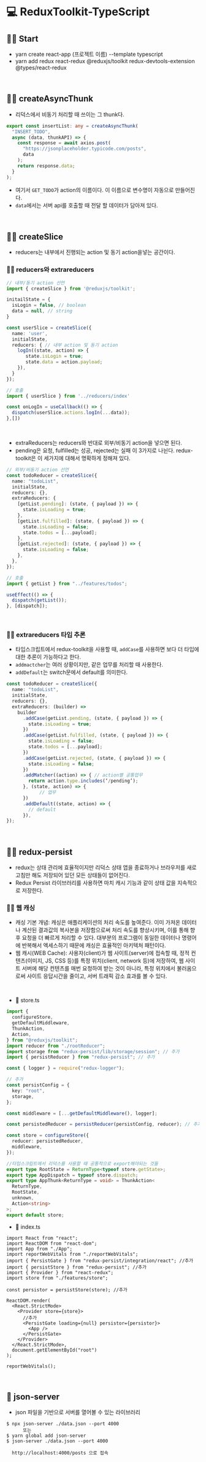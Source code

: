 # 💻 ReduxToolkit-TypeScript

## 🏃‍♂️ Start

- yarn create react-app (프로젝트 이름) --template typescript
- yarn add redux react-redux @reduxjs/toolkit redux-devtools-extension @types/react-redux

<br />

## 👨‍💻 createAsyncThunk

- 리덕스에서 비동기 처리할 때 쓰이는 그 thunk다.

```ts
export const insertList: any = createAsyncThunk(
  "INSERT_TODO",
  async (data, thunkAPI) => {
    const response = await axios.post(
      "https://jsonplaceholder.typicode.com/posts",
      data
    );
    return response.data;
  }
);
```

- 여기서 `GET_TODO`가 action의 이름이다. 이 이름으로 변수명이 자동으로 만들어진다.
- `data`에서는 서버 api를 호출할 때 전달 할 데이터가 담아져 있다.

<br />

## 👨‍💻 createSlice

- reducers는 내부에서 진행되는 action 및 동기 action을넣는 공간이다.

### 🏃‍♂️ reducers와 extrareducers

```ts
// 내부/동기 action 선언
import { createSlice } from '@reduxjs/toolkit';

initailState = {
  isLogin = false, // boolean
  data = null, // string
}

const userSlice = createSlice({
  name: 'user',
  initialState,
  reducers: { // 내부 action 및 동기 action
    logIn((state, action) => {
       state.isLogin = true;
       state.data = action.payload;
    }),
  }
});

// 호출
import { userSlice } from '../reducers/index'

const onLogIn = useCallback(() => {
  dispatch(userSlice.actions.logIn(...data));
},[])

```

<br />

- extraReducers는 reducers와 반대로 외부/비동기 action을 넣으면 된다.
- pending은 요청, fulfilled는 성공, rejected는 실패 이 3가지로 나뉜다. redux-toolkit은 이 세가지에 대해서 명확하게 정해져 있다.

```ts
// 외부/비동기 action 선언
const todoReducer = createSlice({
  name: "todoList",
  initialState,
  reducers: {},
  extraReducers: {
    [getList.pending]: (state, { payload }) => {
      state.isLoading = true;
    },
    [getList.fulfilled]: (state, { payload }) => {
      state.isLoading = false;
      state.todos = [...payload];
    },
    [getList.rejected]: (state, { payload }) => {
      state.isLoading = false;
    },
  },
});

// 호출
import { getList } from "../features/todos";

useEffect(() => {
  dispatch(getList());
}, [dispatch]);
```

<br />

### 🏃‍♂️ extrareducers 타입 추론

- 타입스크립트에서 redux-toolkit을 사용할 때, `addCase`를 사용하면 보다 더 타입에 대한 추론이 가능하다고 한다.
- `addmactcher`는 여러 상황이지만, 같은 업무를 처리할 때 사용한다.
- `addDefault`는 switch문에서 default를 의미한다.

```ts
const todoReducer = createSlice({
  name: "todoList",
  initialState,
  reducers: {},
  extraReducers: (builder) =>
    builder
      .addCase(getList.pending, (state, { payload }) => {
        state.isLoading = true;
      })
      .addCase(getList.fulfilled, (state, { payload }) => {
        state.isLoading = false;
        state.todos = [...payload];
      })
      .addCase(getList.rejected, (state, { payload }) => {
        state.isLoading = false;
      })
      .addMatcher((action) => { // action별 공통업무
        return action.type.includes(‘/pending’);
      }, (state, action) => {
		    // 업무
      })
      .addDefault((state, action) => {
        // default
      }),
});
```

<br />

## 👨‍💻 redux-persist

- redux는 상태 관리에 효율적이지만 리덕스 상태 앱을 종료하거나 브라우저를 새로 고침만 해도 저장되어 있던 모든 상태들이 없어진다.
- Redux Persist 라이브러리를 사용하면 마치 캐시 기능과 같이 상태 값을 지속적으로 저장한다.

### 🏃‍♂️ 웹 캐싱

- 캐싱 기본 개념: 캐싱은 애플리케이션의 처리 속도를 높여준다. 이미 가져온 데이터나 계산된 결과값의 복사본을 저장함으로써 처리 속도를 향상시키며, 이를 통해 향후 요청을 더 빠르게 처리할 수 있다. 대부분의 프로그램이 동일한 데이터나 명령어에 반복해서 엑세스하기 때문에 캐싱은 효율적인 아키텍처 패턴이다.
- 웹 캐시(WEB Cache): 사용자(client)가 웹 사이트(server)에 접속할 때, 정적 컨텐츠(이미지, JS, CSS 등)를 특정 위치(client, network 등)에 저장하여, 웹 사이트 서버에 해당 컨텐츠를 매번 요청하여 받는 것이 아니라, 특정 위치에서 불러옴으로써 사이트 응답시간을 줄이고, 서버 트래픽 감소 효과를 볼 수 있다.

<br />

- 🔖 store.ts

```ts
import {
  configureStore,
  getDefaultMiddleware,
  ThunkAction,
  Action,
} from "@reduxjs/toolkit";
import reducer from "./rootReducer";
import storage from "redux-persist/lib/storage/session"; // 추가
import { persistReducer } from "redux-persist"; // 추가

const { logger } = require("redux-logger");

// 추가
const persistConfig = {
  key: "root",
  storage,
};

const middleware = [...getDefaultMiddleware(), logger];

const persistedReducer = persistReducer(persistConfig, reducer); // 추가

const store = configureStore({
  reducer: persistedReducer,
  middleware,
});

//타입스크립트에서 리덕스를 사용할 때 공통적으로 export해야되는 것들
export type RootState = ReturnType<typeof store.getState>;
export type AppDispatch = typeof store.dispatch;
export type AppThunk<ReturnType = void> = ThunkAction<
  ReturnType,
  RootState,
  unknown,
  Action<string>
>;
export default store;
```

- 🔖 index.ts

```tsx
import React from "react";
import ReactDOM from "react-dom";
import App from "./App";
import reportWebVitals from "./reportWebVitals";
import { PersistGate } from "redux-persist/integration/react"; //추가
import { persistStore } from "redux-persist"; //추가
import { Provider } from "react-redux";
import store from "./features/store";

const persistor = persistStore(store); //추가

ReactDOM.render(
  <React.StrictMode>
    <Provider store={store}>
      //추가
      <PersistGate loading={null} persistor={persistor}>
        <App />
      </PersistGate>
    </Provider>
  </React.StrictMode>,
  document.getElementById("root")
);

reportWebVitals();
```

<br />

## 💫 json-server

- json 파일을 기반으로 서버를 열어볼 수 있는 라이브러리

```
$ npx json-server ./data.json --port 4000
      또는
$ yarn global add json-server
$ json-server ./data.json --port 4000
```

```
  http://localhost:4000/posts 으로 접속
```
